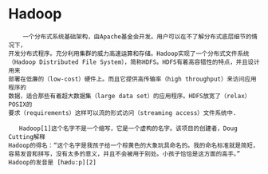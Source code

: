 Hadoop
======

        一个分布式系统基础架构，由Apache基金会开发。用户可以在不了解分布式底层细节的情况下，
    开发分布式程序。充分利用集群的威力高速运算和存储。Hadoop实现了一个分布式文件系统
    （Hadoop Distributed File System），简称HDFS。HDFS有着高容错性的特点，并且设计用来
    部署在低廉的（low-cost）硬件上。而且它提供高传输率（high throughput）来访问应用程序的
    数据，适合那些有着超大数据集（large data set）的应用程序。HDFS放宽了（relax）POSIX的
    要求（requirements）这样可以流的形式访问（streaming access）文件系统中.
    
       Hadoop[1]这个名字不是一个缩写，它是一个虚构的名字。该项目的创建者，Doug Cutting解释
    Hadoop的得名：“这个名字是我孩子给一个棕黄色的大象玩具命名的。我的命名标准就是简短，
    容易发音和拼写，没有太多的意义，并且不会被用于别处。小孩子恰恰是这方面的高手。”
    Hadoop的发音是 [hædu:p][2]
